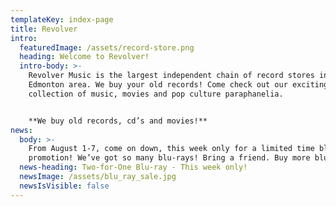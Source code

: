```yaml
---
templateKey: index-page
title: Revolver
intro:
  featuredImage: /assets/record-store.png
  heading: Welcome to Revolver!
  intro-body: >-
    Revolver Music is the largest independent chain of record stores in the
    Edmonton area. We buy your old records! Come check out our exciting
    collection of music, movies and pop culture paraphanelia.


    **We buy old records, cd’s and movies!**
news:
  body: >-
    From August 1-7, come on down, this week only for a limited time blu-ray
    promotion! We’ve got so many blu-rays! Bring a friend. Buy more blu-rays!
  news-heading: Two-for-One Blu-ray - This week only!
  newsImage: /assets/blu_ray_sale.jpg
  newsIsVisible: false
---
```



